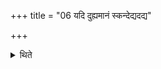 +++
title = "06 यदि दुह्यमानं स्कन्देद्यदद्य"

+++

<details><summary>थिते</summary>

6. If the (Agnihotra-milk) spills out while (the cow) is being milked, having addressed it with yadadya dugdhaṁ pr̥thivīm... he should pour water in it with samudraṁ vaḥ prahiṇomi...[^1]
</details>
